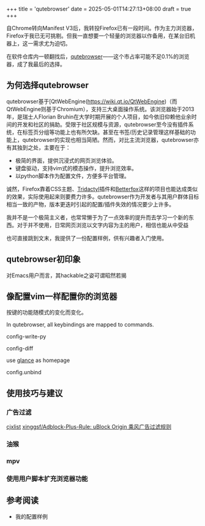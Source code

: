 +++
title = 'qutebrowser'
date = 2025-05-01T14:27:13+08:00
draft = true
+++

自Chrome转向Manifest V3后，我转投Firefox已有一段时间。作为主力浏览器，Firefox于我已无可挑剔。但我一直想要一个轻量的浏览器以作备用，在某台旧机器上，这一需求尤为迫切。

在软件仓库内一顿翻找后，[qutebrowser](https://qutebrowser.org/)——这个市占率可能不足0.1%的浏览器，成了我最后的选择。

## 为何选择qutebrowser

qutebrowser基于[QtWebEngine(https://wiki.qt.io/QtWebEngine)（而QtWebEngine则基于Chromium），支持三大桌面操作系统。该浏览器始于2013年，是瑞士人Florian Bruhin在大学时期开展的个人项目，如今依旧仰赖他业余时间的开发和社区的捐助。受限于社区规模与资源，qutebrowser至今没有插件系统，在标签页分组等功能上也有所欠缺。甚至在书签/历史记录管理这样基础的功能上，qutebrowser的实现也相当简陋。然而，对比主流浏览器，qutebrowser亦有其独到之处，主要在于：

- 极简的界面，提供沉浸式的网页浏览体验。
- 键盘驱动，支持vim式的模态操作，提升浏览效率。
- 以python脚本作为配置文件，方便多平台管理。

诚然，Firefox靠着CSS主题、[Tridactyl](https://github.com/tridactyl/tridactyl)插件和[Betterfox](https://github.com/yokoffing/BetterFox)这样的项目也能达成类似的效果，实际使用起来则要费力许多。qutebrowser作为开发者与其用户群体目标相当一致的产物，版本更迭时引起的配置/插件失效的情况要少上许多。

我并不是一个极简主义者，也常常懒于为了一点效率的提升而去学习一个新的东西。对于并不使用，日常网页浏览以文字内容为主的用户，相信也能从中受益

也可直接跳到文末，我提供了一份配置样例，供有兴趣者入门使用。

## qutebrowser初印象

对Emacs用户而言，其hackable之姿可谓昭然若揭

## 像配置vim一样配置你的浏览器

按键的功能随模式的变化而变化。

In qutebrowser, all keybindings are mapped to commands.

config-write-py

config-diff

use [glance](https://github.com/glanceapp/glance) as homepage

config.unbind

## 使用技巧与建议

### 广告过滤
[cjxlist](https://github.com/cjx82630/cjxlist)
[xinggsf/Adblock-Plus-Rule: uBlock Origin 乘风广告过滤规则](https://github.com/xinggsf/Adblock-Plus-Rule)

### 油猴

### mpv

### 使用用户脚本扩充浏览器功能


## 参考阅读

- 我的配置样例
